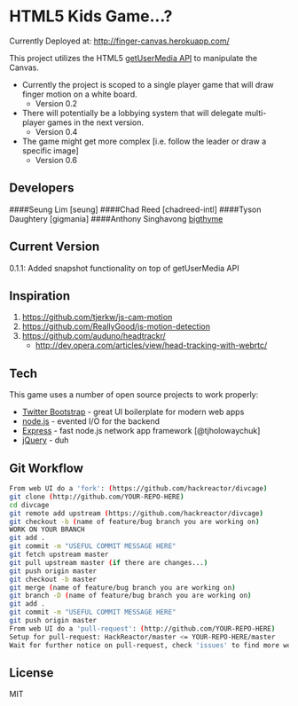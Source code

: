 HTML5 Kids Game...?
=========
Currently Deployed at: http://finger-canvas.herokuapp.com/

This project utilizes the HTML5 [getUserMedia API] to manipulate the Canvas.

  - Currently the project is scoped to a single player game that will draw finger motion on a white board.
    - Version 0.2
  - There will potentially be a lobbying system that will delegate multi-player games in the next version.
    - Version 0.4     
  - The game might get more complex [i.e. follow the leader or draw a specific image]
    - Version 0.6     

Developers
-
####Seung Lim
[seung]
####Chad Reed
[chadreed-intl]
####Tyson Daughtery
[gigmania]
####Anthony Singhavong
[bigthyme]

Current Version
-
0.1.1: Added snapshot functionality on top of getUserMedia API

Inspiration 
-
1. https://github.com/tjerkw/js-cam-motion
2. https://github.com/ReallyGood/js-motion-detection
3. https://github.com/auduno/headtrackr/
    - http://dev.opera.com/articles/view/head-tracking-with-webrtc/

Tech
-----------

This game uses a number of open source projects to work properly:


* [Twitter Bootstrap] - great UI boilerplate for modern web apps
* [node.js] - evented I/O for the backend
* [Express] - fast node.js network app framework [@tjholowaychuk]
* [jQuery] - duh 

Git Workflow
--------------

```sh
From web UI do a 'fork': (https://github.com/hackreactor/divcage)
git clone (http://github.com/YOUR-REPO-HERE)
cd divcage
git remote add upstream (https://github.com/hackreactor/divcage)
git checkout -b (name of feature/bug branch you are working on)
WORK ON YOUR BRANCH
git add .
git commit -m "USEFUL COMMIT MESSAGE HERE"
git fetch upstream master
git pull upstream master (if there are changes...)
git push origin master
git checkout -b master
git merge (name of feature/bug branch you are working on)
git branch -D (name of feature/bug branch you are working on)
git add .
git commit -m "USEFUL COMMIT MESSAGE HERE"
git push origin master
From web UI do a 'pull-request': (http://github.com/YOUR-REPO-HERE)
Setup for pull-request: HackReactor/master <= YOUR-REPO-HERE/master
Wait for further notice on pull-request, check 'issues' to find more work for yourself.
```

License
-

MIT

  [1]: http://daringfireball.net/projects/markdown/
  [bigthyme]: https://github.com/bigthyme/
  [ace editor]: http://ace.ajax.org
  [node.js]: http://nodejs.org
  [Twitter Bootstrap]: http://twitter.github.com/bootstrap/
  [jQuery]: http://jquery.com  
  [Express]: http://expressjs.com/
  [getUserMedia API]: http://www.html5rocks.com/en/tutorials/getusermedia/intro/
